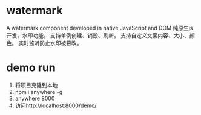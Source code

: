 # watermark
A watermark component developed in native JavaScript and DOM
纯原生js开发，水印功能。
支持单例创建、销毁、刷新。
支持自定义文案内容、大小、颜色。
实时监听防止水印被篡改。

# demo run
1. 将项目克隆到本地
2. npm i anywhere -g
3. anywhere 8000
4. 访问http://localhost:8000/demo/

